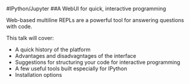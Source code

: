 #IPython/Jupyter
##A WebUI for quick, interactive programming

Web-based multiline REPLs are a powerful tool for answering questions with code.

This talk will cover:
- A quick history of the platform
- Advantages and disadvagntages of the interface
- Suggestions for structuring your code for interactive programming
- A few useful tools built especially for IPython
- Installation options
